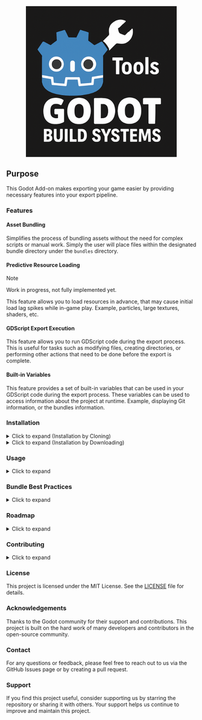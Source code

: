<div align="center">
    <picture>
        <img alt="Godot Build Systems" height="400" src="godot-build-systems-logo.png">
    </picture>
</div>

## Purpose
This Godot Add-on makes exporting your game easier by providing necessary features into your export pipeline.

### Features
#### **Asset Bundling**
Simplifies the process of bundling assets without the need for complex scripts or manual work. Simply the user will place files within the designated bundle directory under the `bundles` directory.
#### **Predictive Resource Loading**
> [!NOTE]
> Work in progress, not fully implemented yet.

This feature allows you to load resources in advance, that may cause initial load lag spikes while in-game play. Example, particles, large textures, shaders, etc.
#### **GDScript Export Execution**
This feature allows you to run GDScript code during the export process. This is useful for tasks such as modifying files, creating directories, or performing other actions that need to be done before the export is complete.
#### **Built-in Variables**
This feature provides a set of built-in variables that can be used in your GDScript code during the export process. These variables can be used to access information about the project at runtime. Example, displaying Git information, or the bundles information.

### Installation
<details>
<summary>Click to expand (Installation by Cloning)</summary>

1. Clone the repository into your Godot project directory under `addons/godot-build-systems`.
2. Enable the add-on in the Godot editor by going to `Project` → `Project Settings` → `Plugins` and enabling the `godot-build-systems` plugin.
3. Configure the add-on settings in `Project` → `Project Settings` → `GDBuildSystem`.
4. Use the add-on features as needed in your project.

</details>
<details>
<summary>Click to expand (Installation by Downloading)</summary>

1. Download the latest release either from the [GitHub Releases](https://github.com/GDBuildSystem/GDBuildSystem/releases) page or from the [Godot Asset Library](https://godotengine.org/asset-library/asset/).
2. Extract the downloaded archive into your Godot project directory under `addons/godot-build-systems`.
3. Enable the add-on in the Godot editor by going to `Project` → `Project Settings` → `Plugins` and enabling the `godot-build-systems` plugin.
4. Configure the add-on settings in `Project` → `Project Settings` → `GDBuildSystem`.
5. Use the add-on features as needed in your project.

</details>

### Usage
<details>
<summary>Click to expand</summary>

1. First, we need to create the bundle directory, `res://bundles`. This is where we will place our bundle directories. This can be configured in the `Project` → `Project Settings` → `Build System` settings.
2. Then, we can create a bundle directory, `res://bundles/my_bundle`. This is where we will place our assets that we want to bundle.
> This will setup the project to use the build system to bundle the assets. These assets will be bundled into the `res://bundles/my_bundle` directory and not be included in the export of the main export. 

> A small unnecessary recommendation is to embed your resources into the executable. This will hide a extra PCK file from the user. This can be done in the `Project` → `Project Settings` → `Export` settings.

3. Now we need to actually load the bundles, initialize the BundleLoader into your initial scene via adding the `BundleLoader` node to your scene tree. This will load the bundles into memory and allow you to use them in your game.
> Keep in mind, the BundleLoader will only load the bundles that are in the `res://bundles` directory.

> Additionally, loading bundles is a synchronous/blocking process. This means that the game will freeze until the bundles are loaded. So it is ideal to load the bundles at the initial state of the game.

> Lastly, the BundleLoader has some exported properties that can be configured in the editor. Example, you can set to disable the autoloading of the bundles, if you want to do this via a script.

> [!NOTE]
> Moving forward, any assets placed outside the bundles, will be put into the main export.

</details>

### Bundle Best Practices
<details>
<summary>Click to expand</summary>

- **Bundles & Scripts**: Avoid placing scripts in bundles. Scripts should be placed in the main export directory to ensure they are always available. Bundles are primarily for assets like textures, audio, and other resources.

- **Bundle Directory Structure**: Organize your bundle directories in a way that makes sense for your project. For example, you might have separated directories for different segments of the game, such as `res://bundles/dlc`, `res://bundles/expansion`, or `res://bundles/level1`.
    
- **Bundle Naming**: Use descriptive names for your bundle directories to make it clear what assets they contain. For example, `res://bundles/textures` or `res://bundles/audio`.

- **Bundle Size**: Keep your bundle sizes reasonable. If you have a large number of assets, consider splitting them into multiple bundles to improve loading times.

- **Bundle Loading**: Load your bundles at the start of your game to ensure that all assets are available when needed. You can use the `BundleLoader` node to handle this.

</details>

### Roadmap
<details>
<summary>Click to expand</summary>

- [ ] Implement predictive resource loading.
- [x] Implement GDScript export execution.
- [ ] Implement CLI Commands to only export the bundles. Ephmeral Bundle Exporting.

</details>

### Contributing
<details>
<summary>Click to expand</summary>

We welcome contributions to improve this project! Here's how you can contribute:

1. **Fork the Repository**  
    Fork this repository to your GitHub account.

2. **Clone the Repository**  
    Clone the forked repository to your local machine:
    ```bash
    git clone https://github.com/your-username/GDBuildSystem.git
    ```

3. **Create a Branch**  
    Create a new branch for your feature or bug fix:
    ```bash
    git checkout -b feature-or-bugfix-name
    ```

4. **Make Changes**  
    Implement your changes and commit them with clear and concise commit messages:
    ```bash
    git commit -m "Description of the changes made"
    ```

5. **Push Changes**  
    Push your changes to your forked repository:
    ```bash
    git push origin feature-or-bugfix-name
    ```

6. **Submit a Pull Request**  
    Open a pull request to the main repository. Provide a detailed description of your changes and why they should be merged.

### Guidelines
- Follow the existing code style and structure.
- Write clear and concise commit messages.
- Test your changes thoroughly before submitting.
- Ensure your changes do not break existing functionality.

Thank you for contributing!
</details>

### License
This project is licensed under the MIT License. See the [LICENSE](LICENSE) file for details.

### Acknowledgements

Thanks to the Godot community for their support and contributions. This project is built on the hard work of many developers and contributors in the open-source community.

### Contact

For any questions or feedback, please feel free to reach out to us via the GitHub Issues page or by creating a pull request.


### Support

If you find this project useful, consider supporting us by starring the repository or sharing it with others. Your support helps us continue to improve and maintain this project.